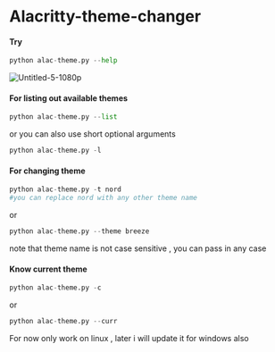 # Alacritty-theme-changer

#### Try 

``` python
python alac-theme.py --help
```
![Untitled-5-1080p](https://user-images.githubusercontent.com/58474947/113769904-225a2900-973f-11eb-87d2-39f5bbee92f3.GIF)

#### For listing out available themes

``` python
python alac-theme.py --list
```
or you can also use short optional arguments

``` python
python alac-theme.py -l
```
#### For changing theme

``` python
python alac-theme.py -t nord 
#you can replace nord with any other theme name
```
or

``` python
python alac-theme.py --theme breeze
```
note that theme name is not case sensitive , you can pass in any case 

#### Know current theme

```python
python alac-theme.py -c 
```
or
```python
python alac-theme.py --curr
```
For now only work on linux , later i will update it for windows also

